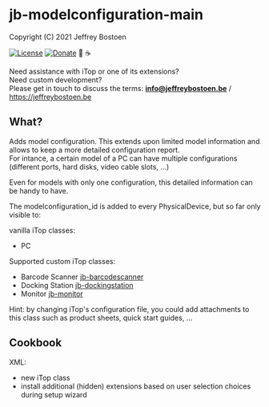 # jb-modelconfiguration-main

Copyright (C) 2021 Jeffrey Bostoen

[![License](https://img.shields.io/github/license/jbostoen/iTop-custom-extensions)](https://github.com/jbostoen/iTop-custom-extensions/blob/master/license.md)
[![Donate](https://img.shields.io/badge/Donate-PayPal-green.svg)](https://www.paypal.me/jbostoen)
🍻 ☕

Need assistance with iTop or one of its extensions?  
Need custom development?  
Please get in touch to discuss the terms: **info@jeffreybostoen.be** / https://jeffreybostoen.be

## What?

Adds model configuration. This extends upon limited model information and allows to keep a more detailed configuration report.  
For intance, a certain model of a PC can have multiple configurations (different ports, hard disks, video cable slots, ...)

Even for models with only one configuration, this detailed information can be handy to have.

The modelconfiguration_id is added to every PhysicalDevice, but so far only visible to:

vanilla iTop classes:
* PC

Supported custom iTop classes:
* Barcode Scanner [jb-barcodescanner](https://github.com/jbostoen/itop-jb-barcodescanner)
* Docking Station [jb-dockingstation](https://github.com/jbostoen/itop-jb-dockingstation)
* Monitor [jb-monitor](https://github.com/jbostoen/itop-jb-monitor)

Hint: by changing iTop's configuration file, you could add attachments to this class such as product sheets, quick start guides, ...


## Cookbook

XML:
* new iTop class
* install additional (hidden) extensions based on user selection choices during setup wizard





